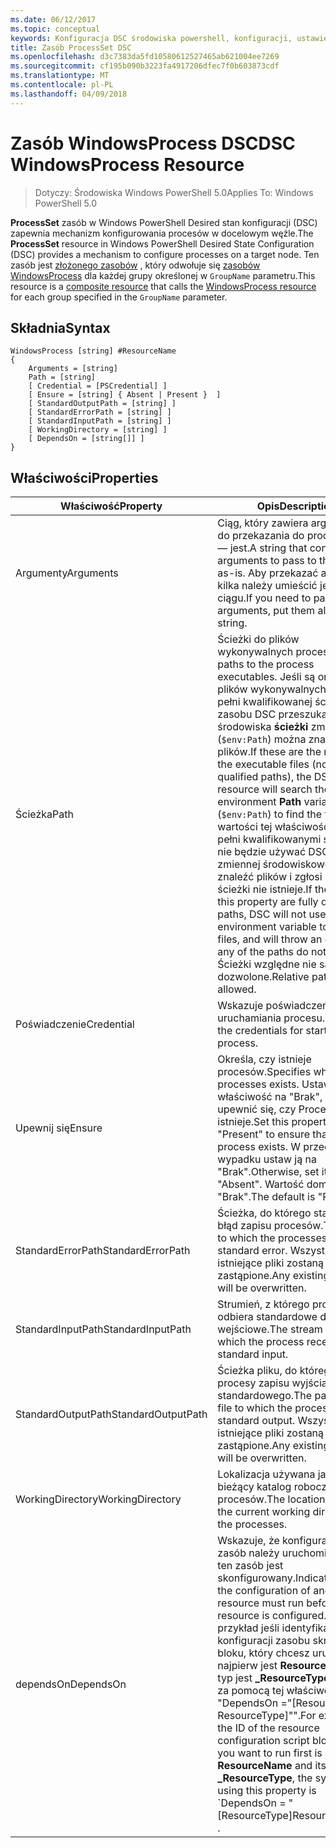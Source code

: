 ```yaml
---
ms.date: 06/12/2017
ms.topic: conceptual
keywords: Konfiguracja DSC środowiska powershell, konfiguracji, ustawienia
title: Zasób ProcessSet DSC
ms.openlocfilehash: d3c7383da5fd10580612527465ab621004ee7269
ms.sourcegitcommit: cf195b090b3223fa4917206dfec7f0b603873cdf
ms.translationtype: MT
ms.contentlocale: pl-PL
ms.lasthandoff: 04/09/2018
---
```

# <a name="dsc-windowsprocess-resource"></a><span data-ttu-id="70342-103">Zasób WindowsProcess DSC</span><span class="sxs-lookup"><span data-stu-id="70342-103">DSC WindowsProcess Resource</span></span>

> <span data-ttu-id="70342-104">Dotyczy: Środowiska Windows PowerShell 5.0</span><span class="sxs-lookup"><span data-stu-id="70342-104">Applies To: Windows PowerShell 5.0</span></span>

<span data-ttu-id="70342-105">**ProcessSet** zasób w Windows PowerShell Desired stan konfiguracji (DSC) zapewnia mechanizm konfigurowania procesów w docelowym węźle.</span><span class="sxs-lookup"><span data-stu-id="70342-105">The **ProcessSet** resource in Windows PowerShell Desired State Configuration (DSC) provides a mechanism to configure processes on a target node.</span></span> <span data-ttu-id="70342-106">Ten zasób jest [złożonego zasobów](authoringResourceComposite.md) , który odwołuje się [zasobów WindowsProcess](windowsProcessResource.md) dla każdej grupy określonej w `GroupName` parametru.</span><span class="sxs-lookup"><span data-stu-id="70342-106">This resource is a [composite resource](authoringResourceComposite.md) that calls the [WindowsProcess resource](windowsProcessResource.md) for each group specified in the `GroupName` parameter.</span></span>

## <a name="syntax"></a><span data-ttu-id="70342-107">Składnia</span><span class="sxs-lookup"><span data-stu-id="70342-107">Syntax</span></span>

```
WindowsProcess [string] #ResourceName
{
    Arguments = [string]
    Path = [string]
    [ Credential = [PSCredential] ]
    [ Ensure = [string] { Absent | Present }  ]
    [ StandardOutputPath = [string] ]
    [ StandardErrorPath = [string] ]
    [ StandardInputPath = [string] ]
    [ WorkingDirectory = [string] ]
    [ DependsOn = [string[]] ]
}
```

## <a name="properties"></a><span data-ttu-id="70342-108">Właściwości</span><span class="sxs-lookup"><span data-stu-id="70342-108">Properties</span></span>
|  <span data-ttu-id="70342-109">Właściwość</span><span class="sxs-lookup"><span data-stu-id="70342-109">Property</span></span>  |  <span data-ttu-id="70342-110">Opis</span><span class="sxs-lookup"><span data-stu-id="70342-110">Description</span></span>   |
|---|---|
| <span data-ttu-id="70342-111">Argumenty</span><span class="sxs-lookup"><span data-stu-id="70342-111">Arguments</span></span>| <span data-ttu-id="70342-112">Ciąg, który zawiera argumenty do przekazania do procesu jako — jest.</span><span class="sxs-lookup"><span data-stu-id="70342-112">A string that contains arguments to pass to the process as-is.</span></span> <span data-ttu-id="70342-113">Aby przekazać argumenty kilka należy umieścić je w tym ciągu.</span><span class="sxs-lookup"><span data-stu-id="70342-113">If you need to pass several arguments, put them all in this string.</span></span>|
| <span data-ttu-id="70342-114">Ścieżka</span><span class="sxs-lookup"><span data-stu-id="70342-114">Path</span></span>| <span data-ttu-id="70342-115">Ścieżki do plików wykonywalnych procesu.</span><span class="sxs-lookup"><span data-stu-id="70342-115">The paths to the process executables.</span></span> <span data-ttu-id="70342-116">Jeśli są one nazwy plików wykonywalnych (nie w pełni kwalifikowanej ścieżki), zasobu DSC przeszuka środowiska **ścieżki** zmiennej (`$env:Path`) można znaleźć plików.</span><span class="sxs-lookup"><span data-stu-id="70342-116">If these are the names of the executable files (not fully qualified paths), the DSC resource will search the environment **Path** variable (`$env:Path`) to find the files.</span></span> <span data-ttu-id="70342-117">Jeśli wartości tej właściwości są w pełni kwalifikowanymi ścieżkami, nie będzie używać DSC **ścieżki** zmiennej środowiskowej można znaleźć plików i zgłosi błąd, jeśli ścieżki nie istnieje.</span><span class="sxs-lookup"><span data-stu-id="70342-117">If the values of this property are fully qualified paths, DSC will not use the **Path** environment variable to find the files, and will throw an error if any of the paths do not exist.</span></span> <span data-ttu-id="70342-118">Ścieżki względne nie są dozwolone.</span><span class="sxs-lookup"><span data-stu-id="70342-118">Relative paths are not allowed.</span></span>|
| <span data-ttu-id="70342-119">Poświadczenie</span><span class="sxs-lookup"><span data-stu-id="70342-119">Credential</span></span>| <span data-ttu-id="70342-120">Wskazuje poświadczeń dla uruchamiania procesu.</span><span class="sxs-lookup"><span data-stu-id="70342-120">Indicates the credentials for starting the process.</span></span>|
| <span data-ttu-id="70342-121">Upewnij się</span><span class="sxs-lookup"><span data-stu-id="70342-121">Ensure</span></span>| <span data-ttu-id="70342-122">Określa, czy istnieje procesów.</span><span class="sxs-lookup"><span data-stu-id="70342-122">Specifies whether the processes exists.</span></span> <span data-ttu-id="70342-123">Ustaw tę właściwość na "Brak", aby upewnić się, czy Proces istnieje.</span><span class="sxs-lookup"><span data-stu-id="70342-123">Set this property to "Present" to ensure that the process exists.</span></span> <span data-ttu-id="70342-124">W przeciwnym wypadku ustaw ją na "Brak".</span><span class="sxs-lookup"><span data-stu-id="70342-124">Otherwise, set it to "Absent".</span></span> <span data-ttu-id="70342-125">Wartość domyślna to "Brak".</span><span class="sxs-lookup"><span data-stu-id="70342-125">The default is "Present".</span></span>|
| <span data-ttu-id="70342-126">StandardErrorPath</span><span class="sxs-lookup"><span data-stu-id="70342-126">StandardErrorPath</span></span>| <span data-ttu-id="70342-127">Ścieżka, do którego standardowy błąd zapisu procesów.</span><span class="sxs-lookup"><span data-stu-id="70342-127">The path to which the processes write standard error.</span></span> <span data-ttu-id="70342-128">Wszystkie istniejące pliki zostaną zastąpione.</span><span class="sxs-lookup"><span data-stu-id="70342-128">Any existing file there will be overwritten.</span></span>|
| <span data-ttu-id="70342-129">StandardInputPath</span><span class="sxs-lookup"><span data-stu-id="70342-129">StandardInputPath</span></span>| <span data-ttu-id="70342-130">Strumień, z którego proces odbiera standardowe dane wejściowe.</span><span class="sxs-lookup"><span data-stu-id="70342-130">The stream from which the process receives standard input.</span></span>|
| <span data-ttu-id="70342-131">StandardOutputPath</span><span class="sxs-lookup"><span data-stu-id="70342-131">StandardOutputPath</span></span>| <span data-ttu-id="70342-132">Ścieżka pliku, do którego procesy zapisu wyjścia standardowego.</span><span class="sxs-lookup"><span data-stu-id="70342-132">The path of the file to which the processes write standard output.</span></span> <span data-ttu-id="70342-133">Wszystkie istniejące pliki zostaną zastąpione.</span><span class="sxs-lookup"><span data-stu-id="70342-133">Any existing file there will be overwritten.</span></span>|
| <span data-ttu-id="70342-134">WorkingDirectory</span><span class="sxs-lookup"><span data-stu-id="70342-134">WorkingDirectory</span></span>| <span data-ttu-id="70342-135">Lokalizacja używana jako bieżący katalog roboczy dla procesów.</span><span class="sxs-lookup"><span data-stu-id="70342-135">The location used as the current working directory for the processes.</span></span>|
| <span data-ttu-id="70342-136">dependsOn</span><span class="sxs-lookup"><span data-stu-id="70342-136">DependsOn</span></span> | <span data-ttu-id="70342-137">Wskazuje, że konfiguracja inny zasób należy uruchomić przed ten zasób jest skonfigurowany.</span><span class="sxs-lookup"><span data-stu-id="70342-137">Indicates that the configuration of another resource must run before this resource is configured.</span></span> <span data-ttu-id="70342-138">Na przykład jeśli identyfikator konfiguracji zasobu skryptu bloku, który chcesz uruchomić najpierw jest **ResourceName** i jej typ jest **_ResourceType**, składnia za pomocą tej właściwości to "DependsOn ="[ResourceName ResourceType]"".</span><span class="sxs-lookup"><span data-stu-id="70342-138">For example, if the ID of the resource configuration script block that you want to run first is **ResourceName** and its type is **_ResourceType**, the syntax for using this property is \`DependsOn = "[ResourceType]ResourceName"\`\` .</span></span>|